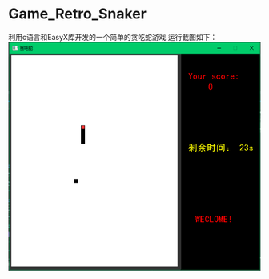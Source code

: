 # Game_Retro_Snaker
利用c语言和EasyX库开发的一个简单的贪吃蛇游戏
运行截图如下：
![snaker](https://github.com/wyy01/Game_Retro_Snaker/blob/master/snaker.PNG)
